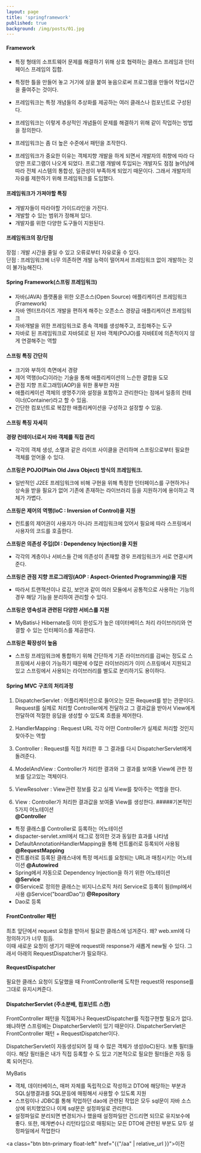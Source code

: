 ```yaml
---
layout: page
title: 'springframework'
published: true
background: /img/posts/01.jpg
---
```



#### Framework
- 특정 형태의 소프트웨어 문제를 해결하기 위해 상호 협력하는 클래스 프레임과 인터페이스 프레임의 집합.
- 특정한 틀을 만들어 놓고 거기에 살을 붙여 놓음으로써 프로그램을 만들어 작업시간을 줄여주는 것이다.
- 프레임워크는 특정 개념들의 추상화를 제공하는 여러 클래스나 컴포넌트로 구성된다.
- 프레임워크는 이렇게 추상적인 개념들이 문제를 해결하기 위해 같이 작업하는 방법을 정의한다.
- 프레임워크는 좀 더 높은 수준에서 패턴을 조작한다.   

- 프레임워크가 중요한 이유는 객체지향 개발을 하게 되면서 개발자의 취향에 따라 다양한 프로그램이 나오게 되었다. 프로그램 개발에 투입되는 개발자도 점점 늘어남에 따라 전체 시스템의 통합성, 일관성이 부족하게 되었기 때문이다. 그래서 개발자의 자유를 제한하기 위해 프레임워크를 도입했다.

#### 프레임워크가 가져야할 특징
- 개발자들이 따라야할 가이드라인을 가진다.
- 개발할 수 있는 범위가 정해져 있다.
- 개발자를 위한 다양한 도구들이 지원된다.

#### 프레임워크의 장/단점

장점 : 개발 시간을 줄일 수 있고 오류로부터 자유로울 수 있다.   
단점 : 프레임워크에 너무 의존하면 개발 능력이 떨어져서 프레임워크 없이 개발하는 것이 불가능해진다.

#### Spring Framework(스프링 프레임워크)
- 자바(JAVA) 플랫폼을 위한 오픈소스(Open Source) 애플리케이션 프레임워크(Framework)
- 자바 엔터프라이즈 개발을 편하게 해주는 오픈소스 경량급 애플리케이션 프레임워크
- 자바개발을 위한 프레임워크로 종속 객체를 생성해주고, 조립해주는 도구
- 자바로 된 프레임워크로 자바SE로 된 자바 객체(POJO)를 자바EE에 의존적이지 않게 연결해주는 역할

#### 스프링 특징 간단히
- 크기와 부하의 측면에서 경량
- 제어 역행(IoC)이라는 기술을 통해 애플리케이션의 느슨한 결합을 도모
- 관점 지향 프로그래밍(AOP)을 위한 풍부한 자원
- 애플리케이션 객체의 생명주기와 설정을 포함하고 관리한다는 점에서 일종의 컨테이너(Container)라고 할 수 있음.
- 간단한 컴포넌트로 복잡한 애플리케이션을 구성하고 설정할 수 있음.

#### 스프링 특징 자세히
**경량 컨테이너로서 자바 객체를 직접 관리**
- 각각의 객체 생성, 소멸과 같은 라이프 사이클을 관리하며 스프링으로부터 필요한 객체를 얻어올 수 있다.

**스프링은 POJO(Plain Old Java Object) 방식의 프레임워크.**
- 일반적인 J2EE 프레임워크에 비해 구현을 위해 특정한 인터페이스를 구현하거나 상속을 받을 필요가 없어 기존에 존재하는 라이브러리 등을 지원하기에 용이하고 객체가 가볍다.

**스프링은 제어의 역행(IoC : Inversion of Control)을 지원**
- 컨트롤의 제어권이 사용자가 아니라 프레임워크에 있어서 필요에 따라 스프링에서 사용자의 코드를 호출한다.

**스프링은 의존성 주입(DI : Dependency Injection)을 지원**
- 각각의 계층이나 서비스들 간에 의존성이 존재할 경우 프레임워크가 서로 연결시켜준다.

**스프링은 관점 지향 프로그래밍(AOP : Aspect-Oriented Programming)을 지원**
- 따라서 트랜잭션이나 로깅, 보안과 같이 여러 모듈에서 공통적으로 사용하는 기능의 경우 해당 기능을 분리하여 관리할 수 있다.

**스프링은 영속성과 관련된 다양한 서비스를 지원**
- MyBatis나 Hibernate등 이미 완성도가 높은 데이터베이스 처리 라이브러리와 연결할 수 있는 인터페이스를 제공한다.

**스프링은 확장성이 높음**
- 스프링 프레임워크에 통합하기 위해 간단하게 기존 라이브러리를 감싸는 정도로 스프링에서 사용이 가능하기 때문에 수많은 라이브러리가 이미 스프링에서 지원되고 있고 스프링에서 사용되는 라이브러리를 별도로 분리하기도 용이하다.

#### Spring MVC 구조의 처리과정
1. DispatcherServlet : 어플리케이션으로 들어오는 모든 Request를 받는 관문이다. Request를 실제로 처리할 Controller에게 전달하고 그 결과값을 받아서 View에게 전달하여 적절한 응답을 생성할 수 있도록 흐름을 제어한다.

2. HandlerMapping : Request URL 각각 어떤 Controller가 실제로 처리할 것인지 찾아주는 역할

3. Controller : Request를 직접 처리한 후 그 결과를 다시 DispatcherServlet에게 돌려준다.

4. ModelAndView : Controller가 처리한 결과와 그 결과를 보여줄 View에 관한 정보를 담고있는 객체이다.

5. ViewResolver : View관련 정보를 갖고 실제 View를 찾아주는 역할을 한다.

6. View : Controller가 처리한 결과값을 보여줄 View를 생성한다.
#####기본적인 5가지 어노테이션   
 **@Controller**   
 - 특정 클래스를 Controller로 등록하는 어노테이션
 - dispacter-servlet.xml에서 <bean>태그로 정의한 것과 동일한 효과를 나타냄
 - DefaultAnnotationHandlerMapping을 통해 컨트롤러로 등록되어 사용됨
**@RequestMapping**   
 - 컨트롤러로 등록된 클래스내에 특정 메서드를 요청되는 URL과 매칭시키는 어노테이션
**@Autowired**   
 - Spring에서 자동으로 Dependency Injection을 하기 위한 어노테이션
**@Service**   
 - @Service로 정의한 클래스는 비지니스로직 처리 Service로 등록이 됨(Impl에서 사용 @Service("boardDao"))
**@Repository**   
 - Dao로 등록

#### FrontController 패턴
 최초 앞단에서 request 요청을 받아서 필요한 클래스에 넘겨준다. 왜? web.xml에 다 정의하기가 너무 힘듬.   
 이때 새로운 요청이 생기기 때문에 request와 response가 새롭게 new될 수 있다. 그래서 아래의 RequestDispatcher가 필요하다.   

#### RequestDispatcher
 필요한 클래스 요청이 도달했을 때 FrontController에 도착한 request와 response를 그대로 유지시켜준다.   

#### DispatcherServlet (주소분배, 컴포넌트 스캔)
 FrontController 패턴을 직접짜거나 RequestDispatcher를 직접구현할 필요가 없다. 왜냐하면 스프링에는 DispatcherServlet이 있기 때문이다. DispatcherServlet은 FrontController 패턴 + RequestDispatcher이다.   

 DispatcherServlet이 자동생성되어 질 때 수 많은 객체가 생성(IoC)된다. 보통 필터들이다. 해당 필터들은 내가 직접 등록할 수 도 있고 기본적으로 필요한 필터들은 자동 등록 되어진다.

MyBatis   
- 객체, 데이터베이스, 매퍼 자체를 독립적으로 작성하고 DTO에 해당하는 부분과 SQL실행결과를 SQL문등에 매핑해서 사용할 수 있도록 지원
- 스프링이나 JDBC를 통해 작업하던 dao에 관련된 작업은 모두 sql문이 자바 소스상에 위치했었으나 이제 sql문은 설정파일로 관리한다.
- 설정파일로 분리되면 변경되거나 했을때 설정파일만 건드리면 되므로 유지보수에 좋다. 또한, 매개변수나 리턴타입으로 매핑되는 모든 DTO에 관련된 부분도 모두 설정파일에서 작업한다



<a class="btn btn-primary float-left" href="{{"/aa" | relative_url }}">이전</a>
